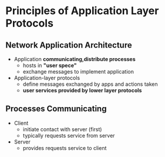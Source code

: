 # Principles of Application Layer Protocols

## Network Application Architecture
- Application **communicating,distribute processes**
  - hosts in **"user spece"**
  - exchange messages to implement application
- Application-layer protocols
  - define messages exchanged by apps and actions taken
  - **user services provided by lower layer protocols**
  
## Processes Communicating
- Client
  - initiate contact with server (first)
  - typically requests service from server
- Server
  - provides requests service to client